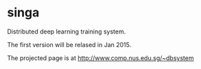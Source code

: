 singa
=====

Distributed deep learning training system.

The first version will be relased in Jan 2015.

The projected page is at http://www.comp.nus.edu.sg/~dbsystem
